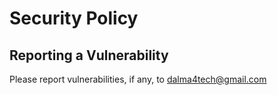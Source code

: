 # Security Policy

## Reporting a Vulnerability

Please report vulnerabilities, if any, to dalma4tech@gmail.com